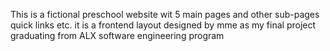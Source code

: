 This is a fictional preschool website wit 5 main pages and other sub-pages quick links etc. it is a frontend layout designed by mme as my final project graduating from ALX software engineering program
